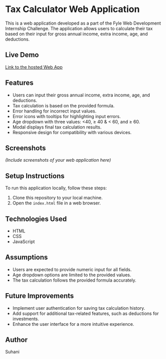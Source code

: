 # Tax Calculator Web Application

This is a web application developed as a part of the Fyle Web Development Internship Challenge. The application allows users to calculate their tax based on their input for gross annual income, extra income, age, and deductions.

## Live Demo

[Link to the hosted Web App](https://suhanikapasiya.github.io/Tax-Calculator/)

## Features

- Users can input their gross annual income, extra income, age, and deductions.
- Tax calculation is based on the provided formula.
- Error handling for incorrect input values.
- Error icons with tooltips for highlighting input errors.
- Age dropdown with three values: <40, ≥ 40 & < 60, and ≥ 60.
- Modal displays final tax calculation results.
- Responsive design for compatibility with various devices.

## Screenshots

_(Include screenshots of your web application here)_

## Setup Instructions

To run this application locally, follow these steps:

1. Clone this repository to your local machine.
2. Open the `index.html` file in a web browser.

## Technologies Used

- HTML
- CSS
- JavaScript


## Assumptions

- Users are expected to provide numeric input for all fields.
- Age dropdown options are limited to the provided values.
- The tax calculation follows the provided formula accurately.

## Future Improvements

- Implement user authentication for saving tax calculation history.
- Add support for additional tax-related features, such as deductions for investments.
- Enhance the user interface for a more intuitive experience.

## Author

Suhani
